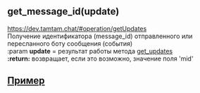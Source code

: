 ## get_message_id(update)  
https://dev.tamtam.chat/#operation/getUpdates  
Получение идентификатора (message_id) отправленного или пересланного боту сообщения (события)   
:param **update** = результат работы метода [get_updates](get_updates.md)  
**:return:** возвращает, если это возможно, значение поля 'mid'  

## [Пример](https://github.com/registriren/botapitamtam/blob/master/doc/delete_message.md#%D0%BF%D1%80%D0%B8%D0%BC%D0%B5%D1%80)
